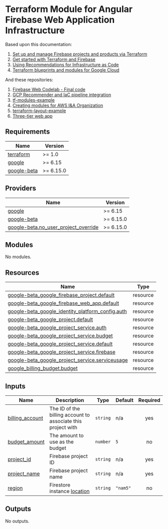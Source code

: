 <!-- BEGIN_TF_DOCS -->
# Terraform Module for Angular Firebase Web Application Infrastructure

Based upon this documentation:

1. [Set up and manage Firebase projects and products via Terraform](https://firebase.google.com/codelabs/firebase-terraform)
2. [Get started with Terraform and Firebase](https://firebase.google.com/docs/projects/terraform/get-started)
3. [Using Recommendations for Infrastructure as Code](https://cloud.google.com/recommender/docs/tutorial-iac#prerequisites)
4. [Terraform blueprints and modules for Google Cloud](https://cloud.google.com/docs/terraform/blueprints/terraform-blueprints)

And these repositories:

1. [Firebase Web Codelab - Final code](https://github.com/firebase/codelab-friendlychat-web/tree/main/web)
2. [GCP Recommender and IaC pipeline integration](https://github.com/GoogleCloudPlatform/recommender-iac-pipeline-nodejs-tutorial)
3. [tf-modules-example](https://github.com/nearform/tf-modules-example)
4. [Creating modules for AWS I&A Organization](https://github.com/aws-ia/terraform-repo-template)
5. [terraform-layout-example](https://github.com/trussworks/terraform-layout-example)
6. [Three-tier web app](https://github.com/GoogleCloudPlatform/terraform-google-three-tier-web-app)

## Requirements

| Name | Version |
|------|---------|
| <a name="requirement_terraform"></a> [terraform](#requirement\_terraform) | >= 1.0 |
| <a name="requirement_google"></a> [google](#requirement\_google) | >= 6.15 |
| <a name="requirement_google-beta"></a> [google-beta](#requirement\_google-beta) | >= 6.15.0 |

## Providers

| Name | Version |
|------|---------|
| <a name="provider_google"></a> [google](#provider\_google) | >= 6.15 |
| <a name="provider_google-beta"></a> [google-beta](#provider\_google-beta) | >= 6.15.0 |
| <a name="provider_google-beta.no_user_project_override"></a> [google-beta.no\_user\_project\_override](#provider\_google-beta.no\_user\_project\_override) | >= 6.15.0 |

## Modules

No modules.

## Resources

| Name | Type |
|------|------|
| [google-beta_google_firebase_project.default](https://registry.terraform.io/providers/hashicorp/google-beta/latest/docs/resources/google_firebase_project) | resource |
| [google-beta_google_firebase_web_app.default](https://registry.terraform.io/providers/hashicorp/google-beta/latest/docs/resources/google_firebase_web_app) | resource |
| [google-beta_google_identity_platform_config.auth](https://registry.terraform.io/providers/hashicorp/google-beta/latest/docs/resources/google_identity_platform_config) | resource |
| [google-beta_google_project.default](https://registry.terraform.io/providers/hashicorp/google-beta/latest/docs/resources/google_project) | resource |
| [google-beta_google_project_service.auth](https://registry.terraform.io/providers/hashicorp/google-beta/latest/docs/resources/google_project_service) | resource |
| [google-beta_google_project_service.budget](https://registry.terraform.io/providers/hashicorp/google-beta/latest/docs/resources/google_project_service) | resource |
| [google-beta_google_project_service.default](https://registry.terraform.io/providers/hashicorp/google-beta/latest/docs/resources/google_project_service) | resource |
| [google-beta_google_project_service.firebase](https://registry.terraform.io/providers/hashicorp/google-beta/latest/docs/resources/google_project_service) | resource |
| [google-beta_google_project_service.serviceusage](https://registry.terraform.io/providers/hashicorp/google-beta/latest/docs/resources/google_project_service) | resource |
| [google_billing_budget.budget](https://registry.terraform.io/providers/hashicorp/google/latest/docs/resources/billing_budget) | resource |

## Inputs

| Name | Description | Type | Default | Required |
|------|-------------|------|---------|:--------:|
| <a name="input_billing_account"></a> [billing\_account](#input\_billing\_account) | The ID of the billing account to associate this project with | `string` | n/a | yes |
| <a name="input_budget_amount"></a> [budget\_amount](#input\_budget\_amount) | The amount to use as the budget | `number` | `5` | no |
| <a name="input_project_id"></a> [project\_id](#input\_project\_id) | Firebase project ID | `string` | n/a | yes |
| <a name="input_project_name"></a> [project\_name](#input\_project\_name) | Firebase project name | `string` | n/a | yes |
| <a name="input_region"></a> [region](#input\_region) | Firestore instance [location](https://cloud.google.com/firestore/docs/locations) | `string` | `"nam5"` | no |

## Outputs

No outputs.
<!-- END_TF_DOCS -->